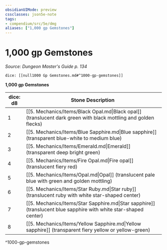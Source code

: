 ```yaml
---
obsidianUIMode: preview
cssclasses: json5e-note
tags:
- compendium/src/5e/dmg
aliases: ["1,000 gp Gemstones"]
---
```

# 1,000 gp Gemstones
*Source: Dungeon Master's Guide p. 134* 

`dice: [[null1000 Gp Gemstones.md#^1000-gp-gemstones]]`

**1,000 gp Gemstones**

| dice: d8 | Stone Description |
|----------|-------------------|
| 1 | [[5. Mechanics/Items/Black Opal.md\|Black opal]] (translucent dark green with black mottling and golden flecks) |
| 2 | [[5. Mechanics/Items/Blue Sapphire.md\|Blue sapphire]] (transparent blue-white to medium blue) |
| 3 | [[5. Mechanics/Items/Emerald.md\|Emerald]] (transparent deep bright green) |
| 4 | [[5. Mechanics/Items/Fire Opal.md\|Fire opal]] (translucent fiery red) |
| 5 | [[5. Mechanics/Items/Opal.md\|Opal]] (translucent pale blue with green and golden mottling) |
| 6 | [[5. Mechanics/Items/Star Ruby.md\|Star ruby]] (translucent ruby with white star-shaped center) |
| 7 | [[5. Mechanics/Items/Star Sapphire.md\|Star sapphire]] (translucent blue sapphire with white star-shaped center) |
| 8 | [[5. Mechanics/Items/Yellow Sapphire.md\|Yellow sapphire]] (transparent fiery yellow or yellow-green) |
^1000-gp-gemstones